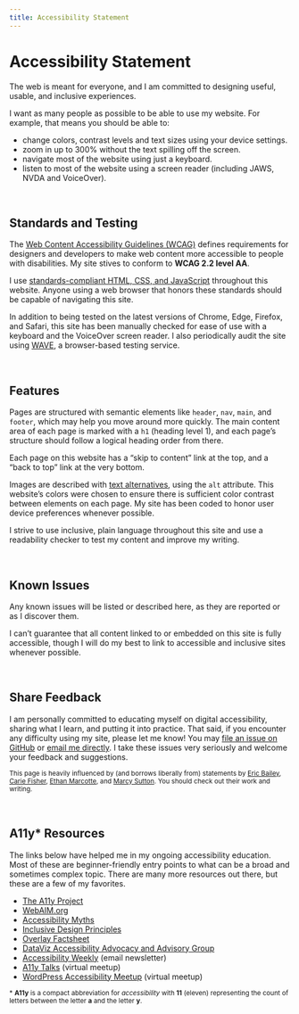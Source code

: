 ```yaml
---
title: Accessibility Statement
---
```


# Accessibility Statement

The web is meant for everyone, and I am committed to designing useful, usable, and inclusive experiences.

I want as many people as possible to be able to use my website. For example, that means you should be able to:

- change colors, contrast levels and text sizes using your device settings.
- zoom in up to 300% without the text spilling off the screen.
- navigate most of the website using just a keyboard.
- listen to most of the website using a screen reader (including JAWS, NVDA and VoiceOver).

&nbsp;

## Standards and Testing

The [Web Content Accessibility Guidelines (WCAG)](https://www.w3.org/WAI/standards-guidelines/wcag/) defines requirements for designers and developers to make web content more accessible to people with disabilities. My site stives to conform to **WCAG 2.2 level&nbsp;AA**.

I use [standards-compliant HTML, CSS, and JavaScript](https://www.w3.org/standards/) throughout this website. Anyone using a web browser that honors these standards should be capable of navigating this&nbsp;site.

In addition to being tested on the latest versions of Chrome, Edge, Firefox, and Safari, this site has been manually checked for ease of use with a keyboard and the VoiceOver screen reader. I also periodically audit the site using [WAVE](https://wave.webaim.org/), a browser-based testing service.

&nbsp;

## Features

Pages are structured with semantic elements like <code>header</code>, <code>nav</code>, <code>main</code>, and <code>footer</code>, which may help you move around more quickly. The main content area of each page is marked with a <code>h1</code> (heading level 1), and each page’s structure should follow a logical heading order from there.

Each page on this website has a “skip to content” link at the top, and a “back to top” link at the very bottom.

Images are described with [text alternatives](https://www.a11yproject.com/posts/alt-text/), using the <code>alt</code> attribute. This website’s colors were chosen to ensure there is sufficient color contrast between elements on each page. My site has been coded to honor user device preferences whenever possible.

I strive to use inclusive, plain language throughout this site and use a readability checker to test my content and improve my writing.

&nbsp;

## Known Issues

Any known issues will be listed or described here, as they are reported or as I discover&nbsp;them.

I can’t guarantee that all content linked to or embedded on this site is fully accessible, though I will do my best to link to accessible and inclusive sites whenever possible.

&nbsp;

## Share Feedback

I am personally committed to educating myself on digital accessibility, sharing what I learn, and putting it into practice. That said, if you encounter any difficulty using my site, please let me know! You may [file an issue on GitHub](https://github.com/nsmsn/dotcom/issues) or <a href="mailto:nick@nicksimson.com">email me directly</a>. I take these issues very seriously and welcome your feedback and suggestions.

<small>This page is heavily influenced by (and borrows liberally from) statements by <a href="https://ericwbailey.website/accessibility-statement/">Eric Bailey</a>, <a href="https://cariefisher.com/accessibility/">Carie Fisher</a>, <a href="https://ethanmarcotte.com/accessibility/">Ethan Marcotte</a>, and <a href="https://marcysutton.com/accessibility/">Marcy Sutton</a>. You should check out their work and writing.</small>

&nbsp;

## A11y* Resources

The links below have helped me in my ongoing accessibility education. Most of these are beginner-friendly entry points to what can be a broad and sometimes complex topic. There are many more resources out there, but these are a few of my favorites.

- [The A11y Project](https://www.a11yproject.com/)
- [WebAIM.org](https://webaim.org/)
- [Accessibility Myths](https://a11ymyths.com/)
- [Inclusive Design Principles](https://inclusivedesignprinciples.org/)
- [Overlay Factsheet](https://overlayfactsheet.com/)
- [DataViz Accessibility Advocacy and Advisory Group](https://github.com/dataviza11y/Why-We-Exist)
- [Accessibility Weekly](https://a11yweekly.com/) (email newsletter)
- [A11y Talks](https://a11ytalks.com/) (virtual meetup)
- [WordPress Accessibility Meetup](https://equalizedigital.com/wordpress-accessibility-meetup/) (virtual meetup)

<small>* <strong>A11y</strong> is a compact abbreviation for <em>accessibility</em> with <strong>11</strong> (eleven) representing the count of letters between the letter <strong>a</strong> and the letter <strong>y</strong>.</small>